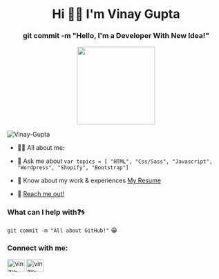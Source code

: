 <h1 align="center">Hi 👋🏻 I'm Vinay Gupta</h1>
<h3 align="center">git commit -m "Hello, I'm a Developer With New Idea!"</h3>

 <p align="center"><img src="https://avatars.githubusercontent.com/u/97550931?s=400&u=0e883df8d8f2d903ed1dc84216bb5095bfad08b4&v=4" width=180 Height=180 ></p>

<p align="left"> <img src="https://komarev.com/ghpvc/?username=vinaygupta24&label=Profile%20views&color=0e75b6&style=flat" alt="Vinay-Gupta" /> </p>

- 👨‍💻 All about me:

- 💬 Ask me about ``` var topics = [ "HTML", "Css/Sass", "Javascript", "Wordpress", "Shopify", "Bootstrap"] ```

- 📄 Know about my work & experiences [My Resume](https://drive.google.com/file/d/1ENIQMljIYP3d-66GFScqI_YqZSU7euXe/view?usp=sharing)
- 📧 [Reach me out!](mailto:guptavinay0289@gmail.com)

### What can I help with:question::cyclone:
<code>git commit -m "All about GitHub!"</code> :grin:

<h3 align="left">Connect with me:</h3>
<p align="left">
<a href="https://linkedin.com/in/vinay24/" target="blank"><img align="center" src="https://raw.githubusercontent.com/rahuldkjain/github-profile-readme-generator/master/src/images/icons/Social/linked-in-alt.svg" alt="vinay-gupta" height="30" width="40" /></a>
<a href="https://instagram.com/vinay24_/" target="blank"><img align="center" src="https://raw.githubusercontent.com/rahuldkjain/github-profile-readme-generator/master/src/images/icons/Social/instagram.svg" alt="vinay-gupta" height="30" width="40" /></a>
</p>
